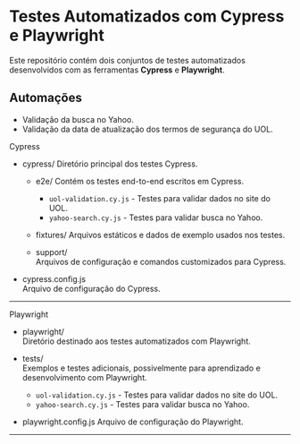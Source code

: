 # Testes Automatizados com Cypress e Playwright

Este repositório contém dois conjuntos de testes automatizados desenvolvidos com as ferramentas **Cypress** e **Playwright**.

## Automações

- Validação da busca no Yahoo.  
- Validação da data de atualização dos termos de segurança do UOL.

Cypress

- cypress/
  Diretório principal dos testes Cypress.

  - e2e/
    Contém os testes end-to-end escritos em Cypress.
    - `uol-validation.cy.js` - Testes para validar dados no site do UOL.
    - `yahoo-search.cy.js` - Testes para validar busca no Yahoo.

  - fixtures/
    Arquivos estáticos e dados de exemplo usados nos testes.

  - support/  
    Arquivos de configuração e comandos customizados para Cypress.

- cypress.config.js  
  Arquivo de configuração do Cypress.

---

 Playwright

- playwright/  
  Diretório destinado aos testes automatizados com Playwright.

- tests/  
  Exemplos e testes adicionais, possivelmente para aprendizado e desenvolvimento com Playwright.
    - `uol-validation.cy.js` - Testes para validar dados no site do UOL.
    - `yahoo-search.cy.js` - Testes para validar busca no Yahoo.

- playwright.config.js 
  Arquivo de configuração do Playwright.

---
